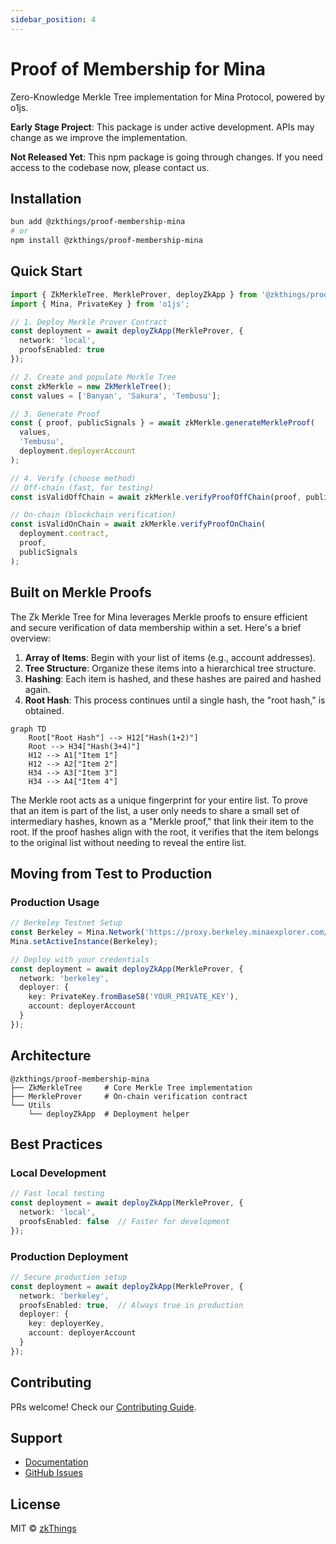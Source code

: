 ```yaml
---
sidebar_position: 4
---
```

# Proof of Membership for Mina

Zero-Knowledge Merkle Tree implementation for Mina Protocol, powered by o1js.

**Early Stage Project**: This package is under active development. APIs may change as we improve the implementation.

**Not Released Yet**: This npm package is going through changes. If you need access to the codebase now, please contact us.



## Installation

```bash
bun add @zkthings/proof-membership-mina
# or
npm install @zkthings/proof-membership-mina
```

## Quick Start

```typescript
import { ZkMerkleTree, MerkleProver, deployZkApp } from '@zkthings/proof-membership-mina';
import { Mina, PrivateKey } from 'o1js';

// 1. Deploy Merkle Prover Contract
const deployment = await deployZkApp(MerkleProver, {
  network: 'local',
  proofsEnabled: true
});

// 2. Create and populate Merkle Tree
const zkMerkle = new ZkMerkleTree();
const values = ['Banyan', 'Sakura', 'Tembusu'];

// 3. Generate Proof
const { proof, publicSignals } = await zkMerkle.generateMerkleProof(
  values,
  'Tembusu',
  deployment.deployerAccount
);

// 4. Verify (choose method)
// Off-chain (fast, for testing)
const isValidOffChain = await zkMerkle.verifyProofOffChain(proof, publicSignals);

// On-chain (blockchain verification)
const isValidOnChain = await zkMerkle.verifyProofOnChain(
  deployment.contract,
  proof,
  publicSignals
);
```

## Built on Merkle Proofs
The Zk Merkle Tree for Mina leverages Merkle proofs to ensure efficient and secure verification of data membership within a set. Here's a brief overview:

1. **Array of Items**: Begin with your list of items (e.g., account addresses).
2. **Tree Structure**: Organize these items into a hierarchical tree structure.
3. **Hashing**: Each item is hashed, and these hashes are paired and hashed again.
4. **Root Hash**: This process continues until a single hash, the "root hash," is obtained.

```mermaid
graph TD
    Root["Root Hash"] --> H12["Hash(1+2)"]
    Root --> H34["Hash(3+4)"]
    H12 --> A1["Item 1"]
    H12 --> A2["Item 2"]
    H34 --> A3["Item 3"]
    H34 --> A4["Item 4"]
```

The Merkle root acts as a unique fingerprint for your entire list. To prove that an item is part of the list, a user only needs to share a small set of intermediary hashes, known as a "Merkle proof," that link their item to the root. If the proof hashes align with the root, it verifies that the item belongs to the original list without needing to reveal the entire list.


## Moving from Test to Production

### Production Usage

```typescript
// Berkeley Testnet Setup
const Berkeley = Mina.Network('https://proxy.berkeley.minaexplorer.com/graphql');
Mina.setActiveInstance(Berkeley);

// Deploy with your credentials
const deployment = await deployZkApp(MerkleProver, {
  network: 'berkeley',
  deployer: {
    key: PrivateKey.fromBase58('YOUR_PRIVATE_KEY'),
    account: deployerAccount
  }
});
```

## Architecture

```
@zkthings/proof-membership-mina
├── ZkMerkleTree     # Core Merkle Tree implementation
├── MerkleProver     # On-chain verification contract
└── Utils
    └── deployZkApp  # Deployment helper
```

## Best Practices

### Local Development
```typescript
// Fast local testing
const deployment = await deployZkApp(MerkleProver, {
  network: 'local',
  proofsEnabled: false  // Faster for development
});
```

### Production Deployment
```typescript
// Secure production setup
const deployment = await deployZkApp(MerkleProver, {
  network: 'berkeley',
  proofsEnabled: true,  // Always true in production
  deployer: {
    key: deployerKey,
    account: deployerAccount
  }
});
```

## Contributing

PRs welcome! Check our [Contributing Guide](https://github.com/zkthings/merkle-mina/blob/main/CONTRIBUTING.md).

## Support

- [Documentation](https://zksdk.io/docs/intro)
- [GitHub Issues](https://github.com/zkthings/merkle-mina/issues)

## License

MIT © [zkThings](https://github.com/zkthings)